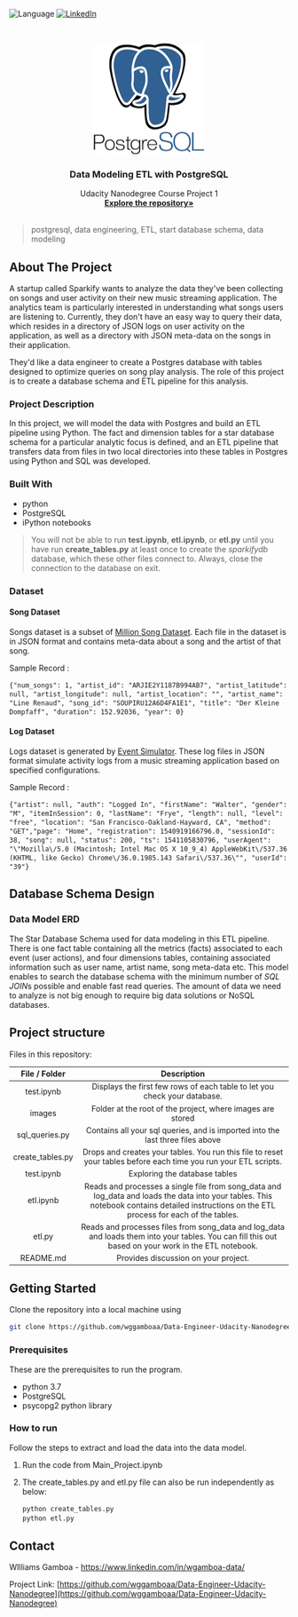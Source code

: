 ![Language](https://img.shields.io/badge/language-python--3.7-blue) [![LinkedIn][linkedin-shield]][linkedin-url]

<!-- PROJECT LOGO -->
<br />

<p align="center">
 <a href="https://github.com/wggamboaa/Data-Engineer-Udacity-Nanodegree">
  <img src="./images/postgresSQLlogo.png" alt="Logo" width="200" height="200">
 </a>
 <h3 align="center">Data Modeling ETL with PostgreSQL</h3>
 <p align="center">
  Udacity Nanodegree Course Project 1
  <br />
  <a href=https://github.com/wggamboaa/Data-Engineer-Udacity-Nanodegree><strong>Explore the repository»</strong></a>
  <br />
  <br />
 </p>



</p>

> postgresql, data engineering, ETL, start database schema, data modeling



<!-- ABOUT THE PROJECT -->

## About The Project

A startup called Sparkify wants to analyze the data they've been collecting on songs and user activity on their new music streaming application. The analytics team is particularly interested in understanding what songs users are listening to. Currently, they don't have an easy way to query their data, which resides in a directory of JSON logs on user activity on the application, as well as a directory with JSON meta-data on the songs in their application.

They'd like a data engineer to create a Postgres database with tables designed to optimize queries on song play analysis. The role of this project is to create a database schema and ETL pipeline for this analysis. 

### Project Description

In this project, we will model the data with Postgres and build an ETL pipeline using Python. The fact and dimension tables for a star database schema for a particular analytic focus is defined, and an ETL pipeline that transfers data from files in two local directories into these tables in Postgres using Python and SQL was developed.

### Built With

* python
* PostgreSQL
* iPython notebooks

> You will not be able to run **test.ipynb**, **etl.ipynb**, or **etl.py** until you have run **create_tables.py** at least once to create the *sparkifydb* database, which these other files connect to. Always, close the connection to the database on exit. 

### Dataset
#### Song Dataset
Songs dataset is a subset of [Million Song Dataset](http://millionsongdataset.com/).  Each file in the dataset is in JSON format and contains meta-data about a song and the artist of that song. 

Sample Record :
```
{"num_songs": 1, "artist_id": "ARJIE2Y1187B994AB7", "artist_latitude": null, "artist_longitude": null, "artist_location": "", "artist_name": "Line Renaud", "song_id": "SOUPIRU12A6D4FA1E1", "title": "Der Kleine Dompfaff", "duration": 152.92036, "year": 0}
```

#### Log Dataset
Logs dataset is generated by [Event Simulator](https://github.com/Interana/eventsim).  These log files in JSON format simulate activity logs from a music streaming application based on specified configurations.

Sample Record :
```
{"artist": null, "auth": "Logged In", "firstName": "Walter", "gender": "M", "itemInSession": 0, "lastName": "Frye", "length": null, "level": "free", "location": "San Francisco-Oakland-Hayward, CA", "method": "GET","page": "Home", "registration": 1540919166796.0, "sessionId": 38, "song": null, "status": 200, "ts": 1541105830796, "userAgent": "\"Mozilla\/5.0 (Macintosh; Intel Mac OS X 10_9_4) AppleWebKit\/537.36 (KHTML, like Gecko) Chrome\/36.0.1985.143 Safari\/537.36\"", "userId": "39"}
```



## Database Schema Design

### Data Model ERD

The Star Database Schema used for data modeling in this ETL pipeline. There is one fact table containing all the metrics (facts) associated to each event (user actions), and four dimensions tables, containing associated information such as user name, artist name, song meta-data etc. This model enables to search the database schema with the minimum number of  *SQL JOIN*s possible and enable fast read queries. The amount of data we need to analyze is not big enough to require big data solutions or NoSQL databases.

## Project structure

Files in this repository:

|  File / Folder   |                         Description                          |
| :--------------: | :----------------------------------------------------------: |
|    test.ipynb    | Displays the first few rows of each table to let you check your database. |
|      images      |  Folder at the root of the project, where images are stored  |
|  sql_queries.py  |      Contains all your sql queries, and is imported into the last three files above      |
| create_tables.py |         Drops and creates your tables. You run this file to reset your tables before each time you run your ETL scripts. |
|    test.ipynb    |                Exploring the database tables                 |
|    etl.ipynb     | Reads and processes a single file from song_data and log_data and loads the data into your tables. This notebook contains detailed instructions on the ETL process for each of the tables. |
|    etl.py        | Reads and processes files from song_data and log_data and loads them into your tables. You can fill this out based on your work in the ETL notebook. |
|    README.md     | Provides discussion on your project.                          |

<!-- GETTING STARTED -->

## Getting Started

Clone the repository into a local machine using

```sh
git clone https://github.com/wggamboaa/Data-Engineer-Udacity-Nanodegree
```

### Prerequisites

These are the prerequisites to run the program.

* python 3.7
* PostgreSQL
* psycopg2 python library

### How to run

Follow the steps to extract and load the data into the data model.

1. Run the code from Main_Project.ipynb

2. The create_tables.py and etl.py file can also be run independently as below:

    ```python
    python create_tables.py
    python etl.py
    ```


<!-- CONTACT -->

## Contact

WIlliams Gamboa - https://www.linkedin.com/in/wgamboa-data/

Project Link: [https://github.com/wggamboaa/Data-Engineer-Udacity-Nanodegree](https://github.com/wggamboaa/Data-Engineer-Udacity-Nanodegree)


<!-- MARKDOWN LINKS & IMAGES -->
<!-- https://www.markdownguide.org/basic-syntax/#reference-style-links -->

[linkedin-shield]: https://img.shields.io/badge/-LinkedIn-black.svg?style=flat-square&logo=linkedin&colorB=555
[linkedin-url]: https://www.linkedin.com/in/wgamboa-data/
[product-screenshot]: images/screenshot.jpg